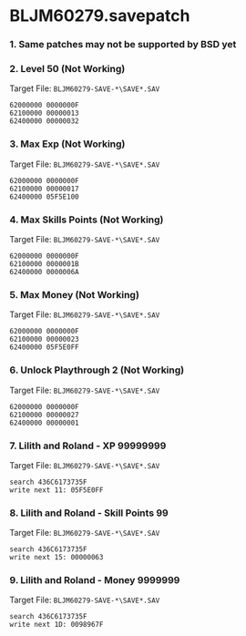 # BLJM60279.savepatch

### 1.  Same patches may not be supported by BSD yet
### 2. Level 50 (Not Working)

Target File: `BLJM60279-SAVE-*\SAVE*.SAV`

```
62000000 0000000F
62100000 00000013
62400000 00000032
```

### 3. Max Exp (Not Working)

Target File: `BLJM60279-SAVE-*\SAVE*.SAV`

```
62000000 0000000F
62100000 00000017
62400000 05F5E100
```

### 4. Max Skills Points (Not Working)

Target File: `BLJM60279-SAVE-*\SAVE*.SAV`

```
62000000 0000000F
62100000 0000001B
62400000 0000006A
```

### 5. Max Money (Not Working)

Target File: `BLJM60279-SAVE-*\SAVE*.SAV`

```
62000000 0000000F
62100000 00000023
62400000 05F5E0FF
```

### 6. Unlock Playthrough 2 (Not Working)

Target File: `BLJM60279-SAVE-*\SAVE*.SAV`

```
62000000 0000000F
62100000 00000027
62400000 00000001
```

### 7. Lilith and Roland - XP 99999999

Target File: `BLJM60279-SAVE-*\SAVE*.SAV`

```
search 436C6173735F
write next 11: 05F5E0FF
```

### 8. Lilith and Roland - Skill Points 99

Target File: `BLJM60279-SAVE-*\SAVE*.SAV`

```
search 436C6173735F
write next 15: 00000063
```

### 9. Lilith and Roland - Money 9999999

Target File: `BLJM60279-SAVE-*\SAVE*.SAV`

```
search 436C6173735F
write next 1D: 0098967F
```

